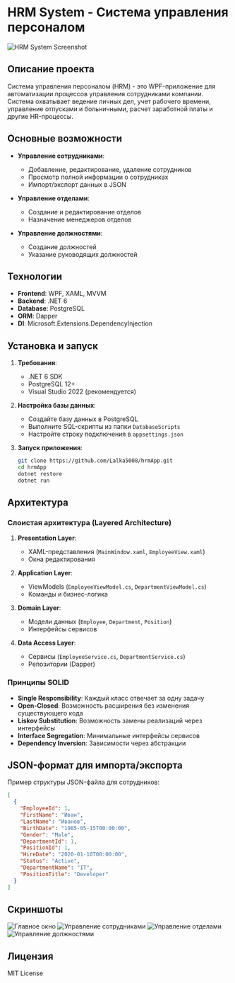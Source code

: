 # HRM System - Система управления персоналом

![HRM System Screenshot](media/image1.png)

## Описание проекта

Система управления персоналом (HRM) - это WPF-приложение для автоматизации процессов управления сотрудниками компании. Система охватывает ведение личных дел, учет рабочего времени, управление отпусками и больничными, расчет заработной платы и другие HR-процессы.

## Основные возможности

- **Управление сотрудниками**:
  - Добавление, редактирование, удаление сотрудников
  - Просмотр полной информации о сотрудниках
  - Импорт/экспорт данных в JSON

- **Управление отделами**:
  - Создание и редактирование отделов
  - Назначение менеджеров отделов

- **Управление должностями**:
  - Создание должностей
  - Указание руководящих должностей

## Технологии

- **Frontend**: WPF, XAML, MVVM
- **Backend**: .NET 6
- **Database**: PostgreSQL
- **ORM**: Dapper
- **DI**: Microsoft.Extensions.DependencyInjection

## Установка и запуск

1. **Требования**:
   - .NET 6 SDK
   - PostgreSQL 12+
   - Visual Studio 2022 (рекомендуется)

2. **Настройка базы данных**:
   - Создайте базу данных в PostgreSQL
   - Выполните SQL-скрипты из папки `DatabaseScripts`
   - Настройте строку подключения в `appsettings.json`

3. **Запуск приложения**:
   ```bash
   git clone https://github.com/Lalka5008/hrmApp.git
   cd hrmApp
   dotnet restore
   dotnet run
   ```

## Архитектура

### Слоистая архитектура (Layered Architecture)

1. **Presentation Layer**:
   - XAML-представления (`MainWindow.xaml`, `EmployeeView.xaml`)
   - Окна редактирования

2. **Application Layer**:
   - ViewModels (`EmployeeViewModel.cs`, `DepartmentViewModel.cs`)
   - Команды и бизнес-логика

3. **Domain Layer**:
   - Модели данных (`Employee`, `Department`, `Position`)
   - Интерфейсы сервисов

4. **Data Access Layer**:
   - Сервисы (`EmployeeService.cs`, `DepartmentService.cs`)
   - Репозитории (Dapper)

### Принципы SOLID

- **Single Responsibility**: Каждый класс отвечает за одну задачу
- **Open-Closed**: Возможность расширения без изменения существующего кода
- **Liskov Substitution**: Возможность замены реализаций через интерфейсы
- **Interface Segregation**: Минимальные интерфейсы сервисов
- **Dependency Inversion**: Зависимости через абстракции

## JSON-формат для импорта/экспорта

Пример структуры JSON-файла для сотрудников:

```json
[
  {
    "EmployeeId": 1,
    "FirstName": "Иван",
    "LastName": "Иванов",
    "BirthDate": "1985-05-15T00:00:00",
    "Gender": "Male",
    "DepartmentId": 1,
    "PositionId": 1,
    "HireDate": "2020-01-10T00:00:00",
    "Status": "Active",
    "DepartmentName": "IT",
    "PositionTitle": "Developer"
  }
]
```

## Скриншоты

![Главное окно](https://github.com/user-attachments/assets/12274f5f-5b2c-420e-8910-041a59ccd398)
![Управление сотрудниками](https://github.com/user-attachments/assets/495ab345-d143-418a-8f25-9e6c084081e7)
![Управление отделами](https://github.com/user-attachments/assets/8155adcc-44bc-4a14-9890-8b325bc8d386)
![Управление должностями](https://github.com/user-attachments/assets/6211d3e1-313f-4cc2-85da-4e40b627f123)

## Лицензия

MIT License
